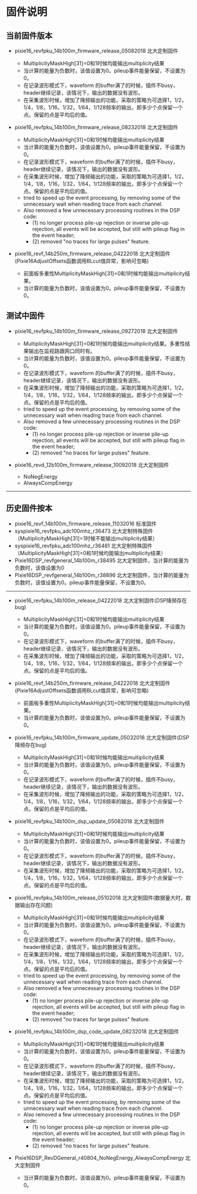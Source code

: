 <!-- firmware.md --- 
;; 
;; Description: 
;; Author: Hongyi Wu(吴鸿毅)
;; Email: wuhongyi@qq.com 
;; Created: 二 12月 13 09:41:49 2016 (+0800)
;; Last-Updated: 四 10月 11 01:41:45 2018 (+0800)
;;           By: Hongyi Wu(吴鸿毅)
;;     Update #: 17
;; URL: http://wuhongyi.cn -->

# 固件说明


## 当前固件版本

- pixie16_revfpku_14b100m_firmware_release_05082018  北大定制固件
	- MultiplicityMaskHigh[31]=0和1时候均能输出multiplicity结果
	- 当计算的能量为负数时，该值设置为0。pileup事件能量保留，不设置为0。
	- 在记录波形模式下，waveform 的buffer满了的时候，插件不busy，header继续记录，该情况下，输出的数据没有波形。
	- 在采集波形时候，增加了降频输出的功能，采取的策略为可选择1，1/2，1/4，1/8，1/16，1/32，1/64，1/128频率的输出，即多少个点保留一个点。保留的点是平均后的值。

- pixie16_revfpku_14b100m_firmware_release_08232018  北大定制固件 
	- MultiplicityMaskHigh[31]=0和1时候均能输出multiplicity结果
	- 当计算的能量为负数时，该值设置为0。pileup事件能量保留，不设置为0。
	- 在记录波形模式下，waveform 的buffer满了的时候，插件不busy，header继续记录，该情况下，输出的数据没有波形。
	- 在采集波形时候，增加了降频输出的功能，采取的策略为可选择1，1/2，1/4，1/8，1/16，1/32，1/64，1/128频率的输出，即多少个点保留一个点。保留的点是平均后的值。
	- tried to speed up the event processing, by removing some of the unnecessary wait when reading trace from each channel.
	- Also removed a few unnecessary processing routines in the DSP code:
		- (1) no longer process pile-up rejection or inverse pile-up rejection, all events will be accepted, but still with pileup flag in the event header;
		- (2) removed "no traces for large pulses" feature.

- pixie16_revf_14b250m_firmware_release_04222018  北大定制固件(Pixie16AdjustOffsets函数调用BLcut值异常，影响可忽略)
	- 前面板多重性MultiplicityMaskHigh[31]=0和1时候均能输出multiplicity结果。
	- 当计算的能量为负数时，该值设置为0。pileup事件能量保留，不设置为0。


## 测试中固件

- pixie16_revfpku_14b100m_firmware_release_09272018  北大定制固件 
	- MultiplicityMaskHigh[31]=0和1时候均能输出multiplicity结果。多重性结果输出在监视路跟网口同时有。
	- 当计算的能量为负数时，该值设置为0。pileup事件能量保留，不设置为0。
	- 在记录波形模式下，waveform 的buffer满了的时候，插件不busy，header继续记录，该情况下，输出的数据没有波形。
	- 在采集波形时候，增加了降频输出的功能，采取的策略为可选择1，1/2，1/4，1/8，1/16，1/32，1/64，1/128频率的输出，即多少个点保留一个点。保留的点是平均后的值。
	- tried to speed up the event processing, by removing some of the unnecessary wait when reading trace from each channel.
	- Also removed a few unnecessary processing routines in the DSP code:
		- (1) no longer process pile-up rejection or inverse pile-up rejection, all events will be accepted, but still with pileup flag in the event header;
		- (2) removed "no traces for large pulses" feature.


- pixie16_revd_12b100m_firmware_release_10092018  北大定制固件
	- NoNegEnergy
	- AlwaysCompEnergy


----

## 历史固件按本

- pixie16_revf_14b100m_firmware_release_11032016 标准固件
- syspixie16_revfpku_adc100mhz_r36473 北大定制特殊固件（MultiplicityMaskHigh[31]=1时候不能输出multiplicity结果）
- syspixie16_revfpku_adc100mhz_r36481 北大定制特殊固件（MultiplicityMaskHigh[31]=0和1时候均能输出multiplicity结果）
- Pixie16DSP_revfgeneral_14b100m_r38495  北大定制固件，当计算的能量为负数时，该值设置为0
- Pixie16DSP_revfgeneral_14b100m_r38896  北大定制固件，当计算的能量为负数时，该值设置为0。pileup事件能量保留，不设置为0。

----

- pixie16_revfpku_14b100m_release_04222018  北大定制固件(DSP降频存在bug)
	- MultiplicityMaskHigh[31]=0和1时候均能输出multiplicity结果
	- 当计算的能量为负数时，该值设置为0。pileup事件能量保留，不设置为0。
	- 在记录波形模式下，waveform 的buffer满了的时候，插件不busy，header继续记录，该情况下，输出的数据没有波形。
	- 在采集波形时候，增加了降频输出的功能，采取的策略为可选择1，1/2，1/4，1/8，1/16，1/32，1/64，1/128频率的输出，即多少个点保留一个点。保留的点是平均后的值。
	
- pixie16_revf_14b250m_firmware_release_04222018  北大定制固件(Pixie16AdjustOffsets函数调用BLcut值异常，影响可忽略)
	- 前面板多重性MultiplicityMaskHigh[31]=0和1时候均能输出multiplicity结果。
	- 当计算的能量为负数时，该值设置为0。pileup事件能量保留，不设置为0。

- pixie16_revfpku_14b100m_firmware_update_05032018  北大定制固件(DSP降频存在bug)
	- MultiplicityMaskHigh[31]=0和1时候均能输出multiplicity结果
	- 当计算的能量为负数时，该值设置为0。pileup事件能量保留，不设置为0。
	- 在记录波形模式下，waveform 的buffer满了的时候，插件不busy，header继续记录，该情况下，输出的数据没有波形。
	- 在采集波形时候，增加了降频输出的功能，采取的策略为可选择1，1/2，1/4，1/8，1/16，1/32，1/64，1/128频率的输出，即多少个点保留一个点。保留的点是平均后的值。

- pixie16_revfpku_14b100m_dsp_update_05082018  北大定制固件
	- MultiplicityMaskHigh[31]=0和1时候均能输出multiplicity结果
	- 当计算的能量为负数时，该值设置为0。pileup事件能量保留，不设置为0。
	- 在记录波形模式下，waveform 的buffer满了的时候，插件不busy，header继续记录，该情况下，输出的数据没有波形。
	- 在采集波形时候，增加了降频输出的功能，采取的策略为可选择1，1/2，1/4，1/8，1/16，1/32，1/64，1/128频率的输出，即多少个点保留一个点。保留的点是平均后的值。

- pixie16_revfpku_14b100m_release_05102018  北大定制固件(数据量大时，数据输出存在问题)
	- MultiplicityMaskHigh[31]=0和1时候均能输出multiplicity结果
	- 当计算的能量为负数时，该值设置为0。pileup事件能量保留，不设置为0。
	- 在记录波形模式下，waveform 的buffer满了的时候，插件不busy，header继续记录，该情况下，输出的数据没有波形。
	- 在采集波形时候，增加了降频输出的功能，采取的策略为可选择1，1/2，1/4，1/8，1/16，1/32，1/64，1/128频率的输出，即多少个点保留一个点。保留的点是平均后的值。
	- tried to speed up the event processing, by removing some of the unnecessary wait when reading trace from each channel.
	- Also removed a few unnecessary processing routines in the DSP code:
		- (1) no longer process pile-up rejection or inverse pile-up rejection, all events will be accepted, but still with pileup flag in the event header;
		- (2) removed "no traces for large pulses" feature.

- pixie16_revfpku_14b100m_dsp_code_update_08232018  北大定制固件
	- MultiplicityMaskHigh[31]=0和1时候均能输出multiplicity结果
	- 当计算的能量为负数时，该值设置为0。pileup事件能量保留，不设置为0。
	- 在记录波形模式下，waveform 的buffer满了的时候，插件不busy，header继续记录，该情况下，输出的数据没有波形。
	- 在采集波形时候，增加了降频输出的功能，采取的策略为可选择1，1/2，1/4，1/8，1/16，1/32，1/64，1/128频率的输出，即多少个点保留一个点。保留的点是平均后的值。
	- tried to speed up the event processing, by removing some of the unnecessary wait when reading trace from each channel.
	- Also removed a few unnecessary processing routines in the DSP code:
		- (1) no longer process pile-up rejection or inverse pile-up rejection, all events will be accepted, but still with pileup flag in the event header;
		- (2) removed "no traces for large pulses" feature.

- Pixie16DSP_RevDGeneral_r40804_NoNegEnergy_AlwaysCompEnergy   北大定制固件
	- 当计算的能量为负数时，该值设置为0。pileup事件能量保留，不设置为0。


<!-- firmware.md ends here -->
